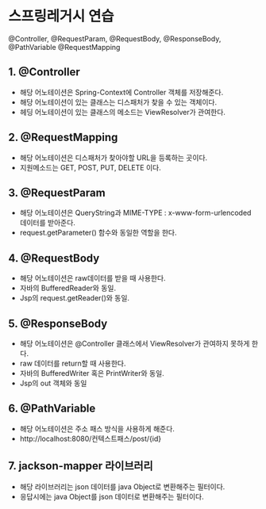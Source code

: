 # 스프링레거시 연습
@Controller, @RequestParam, @RequestBody, @ResponseBody, @PathVariable @RequestMapping

## 1. @Controller
- 해당 어노테이션은 Spring-Context에 Controller 객체를 저장해준다. 
- 해당 어노테이션이 있는 클래스는 디스패처가 찾을 수 있는 객체이다.
- 헤딩 어노테이션이 있는 클래스의 메소드는 ViewResolver가 관여한다.

## 2. @RequestMapping
- 해당 어노테이션은 디스패처가 찾아야할 URL을 등록하는 곳이다.
- 지원메소드는 GET, POST, PUT, DELETE 이다.

## 3. @RequestParam
- 해당 어노테이션은 QueryString과 MIME-TYPE : x-www-form-urlencoded 데이터를 받아준다.
- request.getParameter() 함수와 동일한 역할을 한다.

## 4. @RequestBody
- 해당 어노테이션은 raw데이터를 받을 때 사용한다. 
- 자바의 BufferedReader와 동일.
- Jsp의 request.getReader()와 동일.

## 5. @ResponseBody
- 해당 어노테이션은 @Controller 클래스에서 ViewResolver가 관여하지 못하게 한다.
- raw 데이터를 return할 때 사용한다.
- 자바의 BufferedWriter 혹은 PrintWriter와 동일.
- Jsp의 out 객체와 동일

## 6. @PathVariable
- 해당 어노테이션은 주소 패스 방식을 사용하게 해준다.
- http://localhost:8080/컨텍스트패스/post/{id}

## 7. jackson-mapper 라이브러리
- 해당 라이브러리는 json 데이터를 java Object로 변환해주는 필터이다.
- 응답시에는 java Object를 json 데이터로 변환해주는 필터이다. 
 